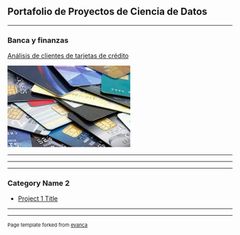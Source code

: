 ## Portafolio de Proyectos de Ciencia de Datos

---
<!-- Esto es un comentario -->

### Banca y finanzas 

[Análisis de clientes de tarjetas de crédito](/tarjeta_credito_analisis)

<img src="images/tarjetas.jfif?raw=true"/>

--- 
<!-- [Project 2 Title](/pdf/sample_presentation.pdf) -->
<!-- <img src="images/dummy_thumbnail.jpg?raw=true"/> -->

---
<!-- [Project 3 Title](http://example.com/) -->
<!-- <img src="images/dummy_thumbnail.jpg?raw=true"/> -->

---

### Category Name 2

- [Project 1 Title](http://example.com/)
<!-- - [Project 2 Title](http://example.com/) -->
<!-- - [Project 3 Title](http://example.com/) -->
<!-- - [Project 4 Title](http://example.com/) -->
<!-- - [Project 5 Title](http://example.com/) -->

---




---
<p style="font-size:11px">Page template forked from <a href="https://github.com/evanca/quick-portfolio">evanca</a></p>
<!-- Remove above link if you don't want to attibute -->
